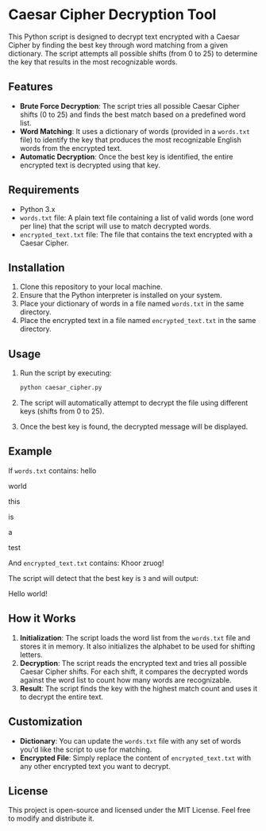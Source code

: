 # Caesar Cipher Decryption Tool

This Python script is designed to decrypt text encrypted with a Caesar Cipher by finding the best key through word matching from a given dictionary. The script attempts all possible shifts (from 0 to 25) to determine the key that results in the most recognizable words.

## Features

- **Brute Force Decryption**: The script tries all possible Caesar Cipher shifts (0 to 25) and finds the best match based on a predefined word list.
- **Word Matching**: It uses a dictionary of words (provided in a `words.txt` file) to identify the key that produces the most recognizable English words from the encrypted text.
- **Automatic Decryption**: Once the best key is identified, the entire encrypted text is decrypted using that key.

## Requirements

- Python 3.x
- `words.txt` file: A plain text file containing a list of valid words (one word per line) that the script will use to match decrypted words.
- `encrypted_text.txt` file: The file that contains the text encrypted with a Caesar Cipher.

## Installation

1. Clone this repository to your local machine.
2. Ensure that the Python interpreter is installed on your system.
3. Place your dictionary of words in a file named `words.txt` in the same directory.
4. Place the encrypted text in a file named `encrypted_text.txt` in the same directory.

## Usage

1. Run the script by executing:

    ```bash
    python caesar_cipher.py
    ```

2. The script will automatically attempt to decrypt the file using different keys (shifts from 0 to 25).
3. Once the best key is found, the decrypted message will be displayed.

## Example

If `words.txt` contains:
hello

world

this

is

a

test


And `encrypted_text.txt` contains:
Khoor zruog!


The script will detect that the best key is `3` and will output:

Hello world!


## How it Works

1. **Initialization**: The script loads the word list from the `words.txt` file and stores it in memory. It also initializes the alphabet to be used for shifting letters.
2. **Decryption**: The script reads the encrypted text and tries all possible Caesar Cipher shifts. For each shift, it compares the decrypted words against the word list to count how many words are recognizable.
3. **Result**: The script finds the key with the highest match count and uses it to decrypt the entire text.

## Customization

- **Dictionary**: You can update the `words.txt` file with any set of words you'd like the script to use for matching.
- **Encrypted File**: Simply replace the content of `encrypted_text.txt` with any other encrypted text you want to decrypt.

## License

This project is open-source and licensed under the MIT License. Feel free to modify and distribute it.



